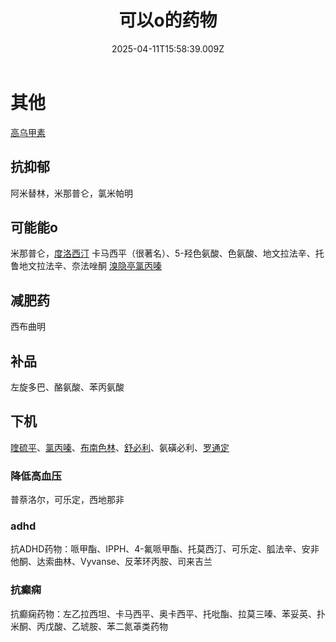 ﻿---
title: 可以o的药物
description: 
published: true
date: 2025-04-11T15:58:39.009Z
tags: 
editor: markdown
dateCreated: 2025-04-11T15:58:34.573Z
---

# 其他

[高乌甲素](/drug/高乌甲素)



## 抗抑郁
阿米替林，米那普仑，氯米帕明





## 可能能o
米那普仑，[度洛西汀](/drug/度洛西汀（Duloxetine）)
卡马西平（很著名）、5-羟色氨酸、色氨酸、地文拉法辛、托鲁地文拉法辛、奈法唑酮
[溴隐亭](/drug/溴隐亭)[氯丙嗪](/drug/CPZ)





## 减肥药
西布曲明




## 补品
左旋多巴、酪氨酸、苯丙氨酸




## 下机
[喹硫平](/drug/QTP)、[氯丙嗪](/drug/CPZ)、[布南色林](/drug/布南色林)、[舒必利](/drug/舒必利)、氨磺必利、[罗通定](/drug/罗通定)


### 降低高血压
普萘洛尔，可乐定，西地那非

### adhd
抗ADHD药物：哌甲酯、IPPH、4-氟哌甲酯、托莫西汀、可乐定、胍法辛、安非他酮、达索曲林、Vyvanse、反苯环丙胺、司来吉兰

### 抗癫痫
抗癫痫药物：左乙拉西坦、卡马西平、奥卡西平、托吡酯、拉莫三嗪、苯妥英、扑米酮、丙戊酸、乙琥胺、苯二氮䓬类药物
